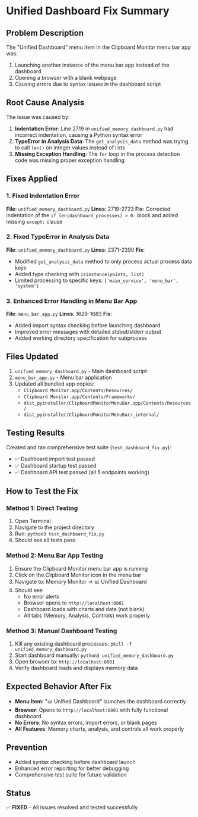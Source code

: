 # Unified Dashboard Fix Summary

## Problem Description
The "Unified Dashboard" menu item in the Clipboard Monitor menu bar app was:
1. Launching another instance of the menu bar app instead of the dashboard
2. Opening a browser with a blank webpage
3. Causing errors due to syntax issues in the dashboard script

## Root Cause Analysis
The issue was caused by:
1. **Indentation Error**: Line 2719 in `unified_memory_dashboard.py` had incorrect indentation, causing a Python syntax error
2. **TypeError in Analysis Data**: The `get_analysis_data` method was trying to call `len()` on integer values instead of lists
3. **Missing Exception Handling**: The `for` loop in the process detection code was missing proper exception handling

## Fixes Applied

### 1. Fixed Indentation Error
**File**: `unified_memory_dashboard.py`
**Lines**: 2719-2723
**Fix**: Corrected indentation of the `if len(dashboard_processes) > 0:` block and added missing `except:` clause

### 2. Fixed TypeError in Analysis Data
**File**: `unified_memory_dashboard.py`
**Lines**: 2371-2390
**Fix**: 
- Modified `get_analysis_data` method to only process actual process data keys
- Added type checking with `isinstance(points, list)`
- Limited processing to specific keys: `['main_service', 'menu_bar', 'system']`

### 3. Enhanced Error Handling in Menu Bar App
**File**: `menu_bar_app.py`
**Lines**: 1629-1683
**Fix**:
- Added import syntax checking before launching dashboard
- Improved error messages with detailed stdout/stderr output
- Added working directory specification for subprocess

## Files Updated
1. `unified_memory_dashboard.py` - Main dashboard script
2. `menu_bar_app.py` - Menu bar application
3. Updated all bundled app copies:
   - `Clipboard Monitor.app/Contents/Resources/`
   - `Clipboard Monitor.app/Contents/Frameworks/`
   - `dist_pyinstaller/ClipboardMonitorMenuBar.app/Contents/Resources/`
   - `dist_pyinstaller/ClipboardMonitorMenuBar/_internal/`

## Testing Results
Created and ran comprehensive test suite (`test_dashboard_fix.py`):
- ✅ Dashboard import test passed
- ✅ Dashboard startup test passed  
- ✅ Dashboard API test passed (all 5 endpoints working)

## How to Test the Fix

### Method 1: Direct Testing
1. Open Terminal
2. Navigate to the project directory
3. Run: `python3 test_dashboard_fix.py`
4. Should see all tests pass

### Method 2: Menu Bar App Testing
1. Ensure the Clipboard Monitor menu bar app is running
2. Click on the Clipboard Monitor icon in the menu bar
3. Navigate to: Memory Monitor → 📊 Unified Dashboard
4. Should see:
   - No error alerts
   - Browser opens to `http://localhost:8001`
   - Dashboard loads with charts and data (not blank)
   - All tabs (Memory, Analysis, Controls) work properly

### Method 3: Manual Dashboard Testing
1. Kill any existing dashboard processes: `pkill -f unified_memory_dashboard.py`
2. Start dashboard manually: `python3 unified_memory_dashboard.py`
3. Open browser to: `http://localhost:8001`
4. Verify dashboard loads and displays memory data

## Expected Behavior After Fix
- **Menu Item**: "📊 Unified Dashboard" launches the dashboard correctly
- **Browser**: Opens to `http://localhost:8001` with fully functional dashboard
- **No Errors**: No syntax errors, import errors, or blank pages
- **All Features**: Memory charts, analysis, and controls all work properly

## Prevention
- Added syntax checking before dashboard launch
- Enhanced error reporting for better debugging
- Comprehensive test suite for future validation

## Status
✅ **FIXED** - All issues resolved and tested successfully

